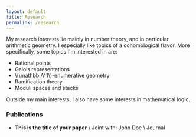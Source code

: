 ```yaml
---
layout: default
title: Research
permalink: /research
---
```

My research interests lie mainly in number theory, and in particular arithmetic geometry. I especially like topics of a cohomological flavor. More specifically, some topics I'm interested in are:

- Rational points
- Galois representations
- \\(\mathbb A^1\\)-enumerative geometry
- Ramification theory
- Moduli spaces and stacks 

Outside my main interests, I also have some interests in mathematical logic.

### Publications
- **This is the title of your paper** \\
Joint with: John Doe  \\
Journal